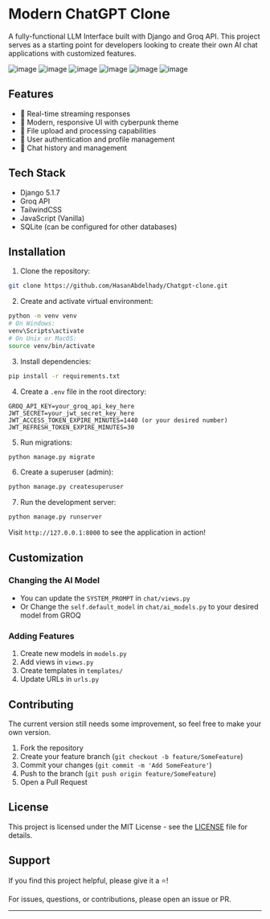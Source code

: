 # Modern ChatGPT Clone

A fully-functional LLM Interface built with Django and Groq API. This project serves as a starting point for developers looking to create their own AI chat applications with customized features.

![image](https://github.com/user-attachments/assets/c9453188-abe4-4963-ad0b-f724a0af615d)
![image](https://github.com/user-attachments/assets/4050c667-bbf8-4c85-92e9-35ef8fcf1e50)
![image](https://github.com/user-attachments/assets/5c055d39-b310-439d-a045-4c5d1b28a6ce)
![image](https://github.com/user-attachments/assets/ee46681b-f059-4600-91c3-5d21a7dabd88)
![image](https://github.com/user-attachments/assets/006ac2cb-732e-45ce-8cd7-4fbbb67632fe)
![image](https://github.com/user-attachments/assets/42698085-bd06-48b2-af9d-07d2858e972d)

## Features

- 🚀 Real-time streaming responses
- 🎨 Modern, responsive UI with cyberpunk theme
- 📁 File upload and processing capabilities
- 👤 User authentication and profile management
- 💾 Chat history and management

## Tech Stack

- Django 5.1.7
- Groq API
- TailwindCSS
- JavaScript (Vanilla)
- SQLite (can be configured for other databases)

## Installation

1. Clone the repository:

```bash
git clone https://github.com/HasanAbdelhady/Chatgpt-clone.git
```

2. Create and activate virtual environment:

```bash
python -m venv venv
# On Windows:
venv\Scripts\activate
# On Unix or MacOS:
source venv/bin/activate
```

3. Install dependencies:

```bash
pip install -r requirements.txt
```

4. Create a `.env` file in the root directory:

```env
GROQ_API_KEY=your_groq_api_key_here
JWT_SECRET=your_jwt_secret_key_here
JWT_ACCESS_TOKEN_EXPIRE_MINUTES=1440 (or your desired number)
JWT_REFRESH_TOKEN_EXPIRE_MINUTES=30
```

5. Run migrations:

```bash
python manage.py migrate
```

6. Create a superuser (admin):

```bash
python manage.py createsuperuser
```

7. Run the development server:

```bash
python manage.py runserver
```

Visit `http://127.0.0.1:8000` to see the application in action!

## Customization

### Changing the AI Model

- You can update the `SYSTEM_PROMPT` in `chat/views.py`
- Or Change the `self.default_model` in `chat/ai_models.py` to your desired model from GROQ

### Adding Features

1. Create new models in `models.py`
2. Add views in `views.py`
3. Create templates in `templates/`
4. Update URLs in `urls.py`

## Contributing

The current version still needs some improvement, so feel free to make your own version.

1. Fork the repository
2. Create your feature branch (`git checkout -b feature/SomeFeature`)
3. Commit your changes (`git commit -m 'Add SomeFeature'`)
4. Push to the branch (`git push origin feature/SomeFeature`)
5. Open a Pull Request

## License

This project is licensed under the MIT License - see the [LICENSE](LICENSE) file for details.

## Support

If you find this project helpful, please give it a ⭐️!

For issues, questions, or contributions, please open an issue or PR.

---
